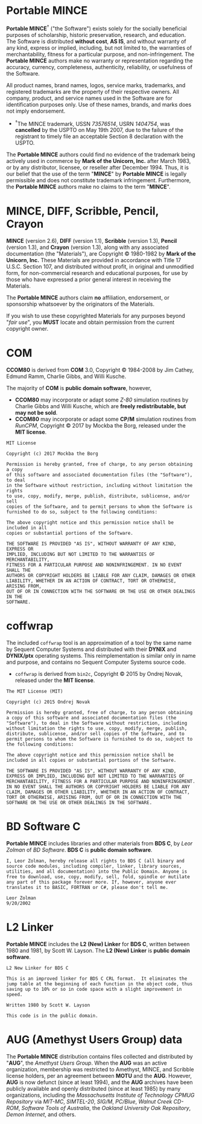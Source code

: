 # Portable MINCE

**Portable MINCE**<sup>†</sup> ("the Software") exists solely for the socially beneficial purposes of scholarship, historic preservation, research, and education. The Software is distributed **without cost**, **AS IS**, and without warranty of any kind, express or implied, including, but not limited to, the warranties of merchantability, fitness for a particular purpose, and non-infringement. The **Portable MINCE** authors make no warranty or representation regarding the accuracy, currency, completeness, authenticity, reliability, or usefulness of the Software.

All product names, brand names, logos, service marks, trademarks, and registered trademarks are the property of their respective owners. All company, product, and service names used in the Software are for identification purposes only. Use of these names, brands, and marks does not imply endorsement.

* <sup>†</sup>The MINCE trademark, USSN *73576514*, USRN *1404754*, was **cancelled** by the USPTO on May 19th 2007, due to the failure of the registrant to timely file an acceptable Section 8 declaration with the USPTO.

The **Portable MINCE** authors could find no evidence of the trademark being actively used in commerce by **Mark of the Unicorn, Inc.** after March 1983, or by any distributor, licensee, or reseller after December 1994. Thus, it is our belief that the use of the term "**MINCE**" by **Portable MINCE** is legally permissible and does not constitute trademark infringement. Furthermore, the **Portable MINCE** authors make no claims to the term "**MINCE**".

# MINCE, DIFF, Scribble, Pencil, Crayon

**MINCE** (version 2.6), **DIFF** (version 1.1), **Scribble** (version 1.3), **Pencil** (version 1.3), and **Crayon** (version 1.3), along with any associated documentation (the "Materials"), are Copyright © 1980-1982 by **Mark of the Unicorn, Inc.** These Materials are provided in accordance with Title 17 U.S.C. Section 107, and distributed without profit, in original and unmodified form, for non-commercial research and educational purposes, for use by those who have expressed a prior general interest in receiving the Materials.

The **Portable MINCE** authors claim **no** affiliation, endorsement, or sponsorship whatsoever by the originators of the Materials. 

If you wish to use these copyrighted Materials for any purposes beyond "*fair use*", you **MUST** locate and obtain permission from the current copyright owner.

# COM

**CCOM80** is derived from **COM** 3.0, Copyright © 1984-2008 by Jim Cathey, Edmund Ramm, Charlie Gibbs, and Willi Kusche.

The majority of **COM** is **public domain software**, however,
 * **CCOM80** may incorporate or adapt some *Z-80* simulation routines by Charlie Gibbs and Willi Kusche, which are **freely redistributable, but may not be sold**.
 * **CCOM80** may incorporate or adapt some **CP/M** simulation routines from *RunCPM*, Copyright © 2017 by Mockba the Borg, released under the **MIT license**.
```text
MIT License

Copyright (c) 2017 Mockba the Borg

Permission is hereby granted, free of charge, to any person obtaining a copy
of this software and associated documentation files (the "Software"), to deal
in the Software without restriction, including without limitation the rights
to use, copy, modify, merge, publish, distribute, sublicense, and/or sell
copies of the Software, and to permit persons to whom the Software is
furnished to do so, subject to the following conditions:

The above copyright notice and this permission notice shall be included in all
copies or substantial portions of the Software.

THE SOFTWARE IS PROVIDED "AS IS", WITHOUT WARRANTY OF ANY KIND, EXPRESS OR
IMPLIED, INCLUDING BUT NOT LIMITED TO THE WARRANTIES OF MERCHANTABILITY,
FITNESS FOR A PARTICULAR PURPOSE AND NONINFRINGEMENT. IN NO EVENT SHALL THE
AUTHORS OR COPYRIGHT HOLDERS BE LIABLE FOR ANY CLAIM, DAMAGES OR OTHER
LIABILITY, WHETHER IN AN ACTION OF CONTRACT, TORT OR OTHERWISE, ARISING FROM,
OUT OF OR IN CONNECTION WITH THE SOFTWARE OR THE USE OR OTHER DEALINGS IN THE
SOFTWARE.
```

# coffwrap

The included `coffwrap` tool is an approximation of a tool by the same name by Sequent Computer Systems and distributed with their **DYNIX** and **DYNIX/ptx** operating systems. This reimplementation is similar only in name and purpose, and contains no Sequent Computer Systems source code.

* `coffwrap` is derived from `bin2c`, Copyright © 2015 by Ondrej Novak, released under the **MIT license**.
```text
The MIT License (MIT)

Copyright (c) 2015 Ondrej Novak

Permission is hereby granted, free of charge, to any person obtaining
a copy of this software and associated documentation files (the
"Software"), to deal in the Software without restriction, including
without limitation the rights to use, copy, modify, merge, publish,
distribute, sublicense, and/or sell copies of the Software, and to
permit persons to whom the Software is furnished to do so, subject to
the following conditions:

The above copyright notice and this permission notice shall be
included in all copies or substantial portions of the Software.

THE SOFTWARE IS PROVIDED "AS IS", WITHOUT WARRANTY OF ANY KIND,
EXPRESS OR IMPLIED, INCLUDING BUT NOT LIMITED TO THE WARRANTIES OF
MERCHANTABILITY, FITNESS FOR A PARTICULAR PURPOSE AND NONINFRINGEMENT.
IN NO EVENT SHALL THE AUTHORS OR COPYRIGHT HOLDERS BE LIABLE FOR ANY
CLAIM, DAMAGES OR OTHER LIABILITY, WHETHER IN AN ACTION OF CONTRACT,
TORT OR OTHERWISE, ARISING FROM, OUT OF OR IN CONNECTION WITH THE
SOFTWARE OR THE USE OR OTHER DEALINGS IN THE SOFTWARE.
```

# BD Software C

**Portable MINCE** includes libraries and other materials from **BDS C**, by *Leor Zolman* of *BD Software*. **BDS C** is **public domain software**.

```text
I, Leor Zolman, hereby release all rights to BDS C (all binary and source code modules, including compiler, linker, library sources, utilities, and all documentation) into the Public Domain. Anyone is free to download, use, copy, modify, sell, fold, spindle or mutilate any part of this package forever more. If, however, anyone ever translates it to BASIC, FORTRAN or C#, please don't tell me.

Leor Zolman
9/20/2002
```

# L2 Linker

**Portable MINCE** includes the **L2 (New) Linker** for **BDS C**, written between 1980 and 1981, by Scott W. Layson.  The **L2 (New) Linker** is **public domain software**.
```text
L2 New Linker for BDS C

This is an improved linker for BDS C CRL format.  It eliminates the jump table at the beginning of each function in the object code, thus saving up to 10% or so in code space with a slight improvement in speed.  

Written 1980 by Scott W. Layson

This code is in the public domain.
```

# AUG (Amethyst Users Group) data

The **Portable MINCE** distribution contains files collected and distributed by "**AUG**", the *Amethyst Users Group*. When the **AUG** was an active organization, membership was restricted to Amethyst, MINCE, and Scribble license holders, per an agreement between **MOTU** and the **AUG**. However, **AUG** is now defunct (since at least 1994), and the **AUG** archives have been publicly available and openly distributed (since at least 1985) by many organizations, including the *Massachusetts Institute of Technology* *CPMUG Repository* via *MIT-MC*, *SIMTEL-20*, *SIG/M*, *PC/Blue*, *Walnut Creek CD-ROM*, *Software Tools of Australia*, the *Oakland University* *Oak Repository*, *Demon Internet*, and others.
